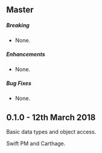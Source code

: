 ## Master

##### Breaking

* None.

##### Enhancements

* None.

##### Bug Fixes

* None.

## 0.1.0 - 12th March 2018

Basic data types and object access.

Swift PM and Carthage.
